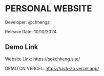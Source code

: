 # PERSONAL WEBSITE

Developer: @chhengz

Release Date: 10/10/2024 

## Demo Link
Website Link: https://sokchheng.site/

DEMO ON VERCEL: https://jack-zo.vercel.app/
